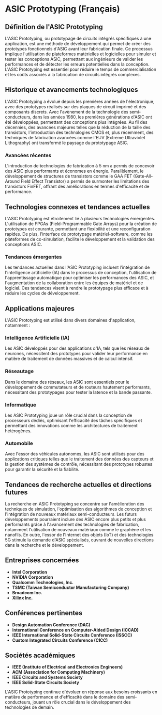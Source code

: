 # ASIC Prototyping (Français)

## Définition de l'ASIC Prototyping

L'ASIC Prototyping, ou prototypage de circuits intégrés spécifiques à une application, est une méthode de développement qui permet de créer des prototypes fonctionnels d'ASIC avant leur fabrication finale. Ce processus implique l'utilisation de plateformes matérielles et logicielles pour simuler et tester les conceptions ASIC, permettant aux ingénieurs de valider les performances et de détecter les erreurs potentielles dans la conception. L'ASIC Prototyping est essentiel pour réduire le temps de commercialisation et les coûts associés à la fabrication de circuits intégrés complexes.

## Historique et avancements technologiques

L'ASIC Prototyping a évolué depuis les premières années de l'électronique, avec des prototypes réalisés sur des plaques de circuit imprimé et des composants discrets. Avec l'avènement de la technologie des semi-conducteurs, dans les années 1980, les premières générations d'ASIC ont été développées, permettant des conceptions plus intégrées. Au fil des décennies, des avancées majeures telles que la réduction de la taille des transistors, l'introduction des technologies CMOS et, plus récemment, des techniques de fabrication avancées comme l'EUV (Extreme Ultraviolet Lithography) ont transformé le paysage du prototypage ASIC.

### Avancées récentes

L'introduction de technologies de fabrication à 5 nm a permis de concevoir des ASIC plus performants et économes en énergie. Parallèlement, le développement de structures de transistors comme le GAA FET (Gate-All-Around Field Effect Transistor) a permis de surmonter les limitations des transistors FinFET, offrant des améliorations en termes d'efficacité et de performance.

## Technologies connexes et tendances actuelles

L'ASIC Prototyping est étroitement lié à plusieurs technologies émergentes. L'utilisation de FPGAs (Field-Programmable Gate Arrays) pour la création de prototypes est courante, permettant une flexibilité et une reconfiguration rapides. De plus, l'interface de prototypage matériel-software, comme les plateformes de co-simulation, facilite le développement et la validation des conceptions ASIC.

### Tendances émergentes

Les tendances actuelles dans l'ASIC Prototyping incluent l'intégration de l'intelligence artificielle (IA) dans le processus de conception, l'utilisation de l'apprentissage automatique pour optimiser les performances des ASIC, et l'augmentation de la collaboration entre les équipes de matériel et de logiciel. Ces tendances visent à rendre le prototypage plus efficace et à réduire les cycles de développement.

## Applications majeures

L'ASIC Prototyping est utilisé dans divers domaines d'application, notamment :

### Intelligence Artificielle (IA)

Les ASIC développés pour des applications d'IA, tels que les réseaux de neurones, nécessitent des prototypes pour valider leur performance en matière de traitement de données massives et de calcul intensif.

### Réseautage

Dans le domaine des réseaux, les ASIC sont essentiels pour le développement de commutateurs et de routeurs hautement performants, nécessitant des prototypages pour tester la latence et la bande passante.

### Informatique

Les ASIC Prototyping joue un rôle crucial dans la conception de processeurs dédiés, optimisant l'efficacité des tâches spécifiques et permettant des innovations comme les architectures de traitement hétérogènes.

### Automobile

Avec l'essor des véhicules autonomes, les ASIC sont utilisés pour des applications critiques telles que le traitement des données des capteurs et la gestion des systèmes de contrôle, nécessitant des prototypes robustes pour garantir la sécurité et la fiabilité.

## Tendances de recherche actuelles et directions futures

La recherche en ASIC Prototyping se concentre sur l'amélioration des techniques de simulation, l'optimisation des algorithmes de conception et l'intégration de nouveaux matériaux semi-conducteurs. Les futurs développements pourraient inclure des ASIC encore plus petits et plus performants grâce à l'avancement des technologies de fabrication, notamment l'utilisation de nouveaux matériaux comme le graphène et les nanofils. En outre, l'essor de l'Internet des objets (IoT) et des technologies 5G stimule la demande d'ASIC spécialisés, ouvrant de nouvelles directions dans la recherche et le développement.

## Entreprises concernées

- **Intel Corporation**
- **NVIDIA Corporation**
- **Qualcomm Technologies, Inc.**
- **TSMC (Taiwan Semiconductor Manufacturing Company)**
- **Broadcom Inc.**
- **Xilinx Inc.**

## Conférences pertinentes

- **Design Automation Conference (DAC)**
- **International Conference on Computer-Aided Design (ICCAD)**
- **IEEE International Solid-State Circuits Conference (ISSCC)**
- **Custom Integrated Circuits Conference (CICC)**

## Sociétés académiques

- **IEEE (Institute of Electrical and Electronics Engineers)**
- **ACM (Association for Computing Machinery)**
- **IEEE Circuits and Systems Society**
- **IEEE Solid-State Circuits Society**

L'ASIC Prototyping continue d'évoluer en réponse aux besoins croissants en matière de performance et d'efficacité dans le domaine des semi-conducteurs, jouant un rôle crucial dans le développement des technologies de demain.